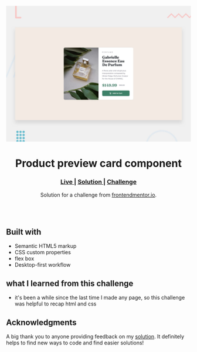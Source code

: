 <img src="https://github.com/YamenAlzeiter/Product-preview-card-component/blob/master/design/desktop-preview.jpg"></img>

<h1 align="center">Product preview card component</h1>

<div align="center">
  <h3>
    <a href="https://yamenalzeiter.github.io/Product-preview-card-component/">
      Live
    </a>
    <span> | </span>
    <a href="">
      Solution
    </a>
   <span> | </span>
    <a href="https://www.frontendmentor.io/challenges/product-preview-card-component-GO7UmttRfa/hub">
      Challenge
    </a>
  </h3>
</div>
<div align="center">
   Solution for a challenge from  <a href="https://www.frontendmentor.io/" target="_blank">frontendmentor.io</a>.
</div>
<br>
<br>
<br>

## Built with 

- Semantic HTML5 markup
- CSS custom properties
- flex box
- Desktop-first workflow

## what I learned from this challenge 
- it's been a while since the last time I made any page, so this challenge was helpful to recap html and css 
## Acknowledgments

A big thank you to anyone providing feedback on my <a href="https://www.frontendmentor.io/solutions/product-preview-card-component-egK-0TBggC">solution</a>. It definitely helps to find new ways to code and find easier solutions! 
